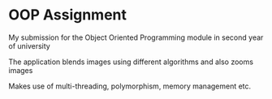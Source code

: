 # OOP Assignment

My submission for the Object Oriented Programming module in second year of university

The application blends images using different algorithms
and also zooms images

Makes use of multi-threading, polymorphism, memory management etc.